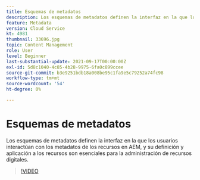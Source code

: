 ```yaml
---
title: Esquemas de metadatos
description: Los esquemas de metadatos definen la interfaz en la que los usuarios interactúan con los metadatos de los recursos en AEM, y su definición y aplicación a los recursos son esenciales para la administración de recursos digitales.
feature: Metadata
version: Cloud Service
kt: 4981
thumbnail: 33696.jpg
topic: Content Management
role: User
level: Beginner
last-substantial-update: 2021-09-17T00:00:00Z
exl-id: 5d8c1040-4c85-4b28-9975-6fa0c899ccee
source-git-commit: b3e9251bdb18a008be95c1fa9e5c79252a74fc98
workflow-type: tm+mt
source-wordcount: '54'
ht-degree: 0%

---
```


# Esquemas de metadatos

Los esquemas de metadatos definen la interfaz en la que los usuarios interactúan con los metadatos de los recursos en AEM, y su definición y aplicación a los recursos son esenciales para la administración de recursos digitales.

>[!VIDEO](https://video.tv.adobe.com/v/33696?quality=12&learn=on)
